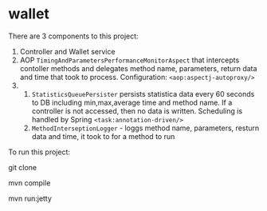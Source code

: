 wallet
======

There are 3 components to this project:

1. Controller and Wallet service
2. AOP `TimingAndParametersPerformanceMonitorAspect` that intercepts contoller methods and delegates 
method name, parameters, return data and time that took to process. Configuration: `<aop:aspectj-autoproxy/>`
3. 
   1. `StatisticsQueuePersister` persists statistica data every 60 seconds to DB 
including min,max,average time and method name. If a controller is not accessed, then no data is written.
Scheduling is handled by Spring `<task:annotation-driven/>`
   2. `MethodInterseptionLogger` - loggs method name, parameters, resturn data and time, it took to for a method to run


To run this project:

git clone

mvn compile

mvn run:jetty


